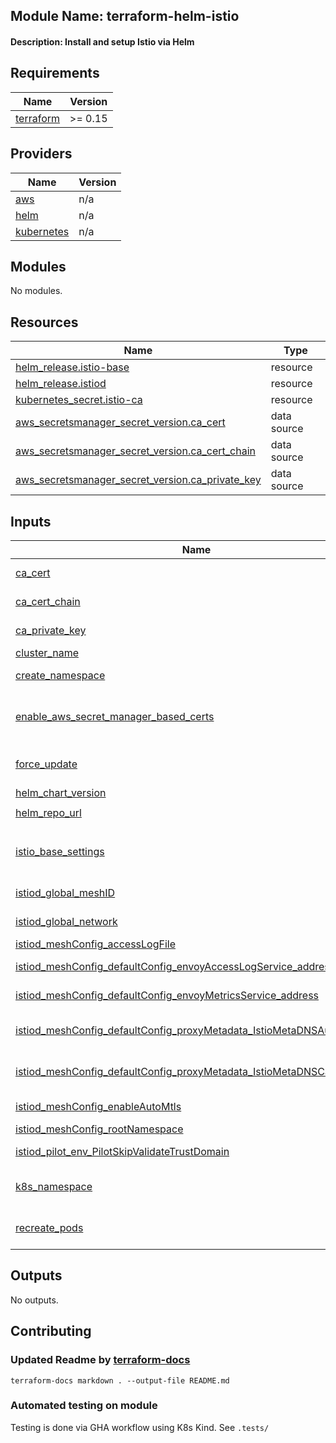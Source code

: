 ## Module Name: terraform-helm-istio
#### Description: Install and setup Istio via Helm

<!-- BEGIN_TF_DOCS -->
## Requirements

| Name | Version |
|------|---------|
| <a name="requirement_terraform"></a> [terraform](#requirement\_terraform) | >= 0.15 |

## Providers

| Name | Version |
|------|---------|
| <a name="provider_aws"></a> [aws](#provider\_aws) | n/a |
| <a name="provider_helm"></a> [helm](#provider\_helm) | n/a |
| <a name="provider_kubernetes"></a> [kubernetes](#provider\_kubernetes) | n/a |

## Modules

No modules.

## Resources

| Name | Type |
|------|------|
| [helm_release.istio-base](https://registry.terraform.io/providers/hashicorp/helm/latest/docs/resources/release) | resource |
| [helm_release.istiod](https://registry.terraform.io/providers/hashicorp/helm/latest/docs/resources/release) | resource |
| [kubernetes_secret.istio-ca](https://registry.terraform.io/providers/hashicorp/kubernetes/latest/docs/resources/secret) | resource |
| [aws_secretsmanager_secret_version.ca_cert](https://registry.terraform.io/providers/hashicorp/aws/latest/docs/data-sources/secretsmanager_secret_version) | data source |
| [aws_secretsmanager_secret_version.ca_cert_chain](https://registry.terraform.io/providers/hashicorp/aws/latest/docs/data-sources/secretsmanager_secret_version) | data source |
| [aws_secretsmanager_secret_version.ca_private_key](https://registry.terraform.io/providers/hashicorp/aws/latest/docs/data-sources/secretsmanager_secret_version) | data source |

## Inputs

| Name | Description | Type | Default | Required |
|------|-------------|------|---------|:--------:|
| <a name="input_ca_cert"></a> [ca\_cert](#input\_ca\_cert) | the aws secret arn to use for the ca\_cert, required | `string` | `""` | no |
| <a name="input_ca_cert_chain"></a> [ca\_cert\_chain](#input\_ca\_cert\_chain) | the aws secret arn to use for the ca\_cert\_chain, required | `string` | `""` | no |
| <a name="input_ca_private_key"></a> [ca\_private\_key](#input\_ca\_private\_key) | the aws secret arn to use for ca\_private\_key, required | `string` | `""` | no |
| <a name="input_cluster_name"></a> [cluster\_name](#input\_cluster\_name) | k8s cluster name, required | `any` | n/a | yes |
| <a name="input_create_namespace"></a> [create\_namespace](#input\_create\_namespace) | Have helm\_resource create the namespace, default true | `bool` | `true` | no |
| <a name="input_enable_aws_secret_manager_based_certs"></a> [enable\_aws\_secret\_manager\_based\_certs](#input\_enable\_aws\_secret\_manager\_based\_certs) | If you would like to provide your own mTLS CA certs for istio to use, enable this flag and input AWS secret ARNs required | `bool` | `false` | no |
| <a name="input_force_update"></a> [force\_update](#input\_force\_update) | (Optional) Force resource update through delete/recreate if needed. Defaults to false | `bool` | `false` | no |
| <a name="input_helm_chart_version"></a> [helm\_chart\_version](#input\_helm\_chart\_version) | Version of the Helm chart | `string` | `"1.12.6"` | no |
| <a name="input_helm_repo_url"></a> [helm\_repo\_url](#input\_helm\_repo\_url) | Helm repository | `string` | `"https://istio-release.storage.googleapis.com/charts"` | no |
| <a name="input_istio_base_settings"></a> [istio\_base\_settings](#input\_istio\_base\_settings) | Additional settings which will be passed to the Helm chart values, yamldecode will be performed on the HCL | `map(any)` | `{}` | no |
| <a name="input_istiod_global_meshID"></a> [istiod\_global\_meshID](#input\_istiod\_global\_meshID) | Istio telementry mesh name, default mesh1 | `string` | `"mesh1"` | no |
| <a name="input_istiod_global_network"></a> [istiod\_global\_network](#input\_istiod\_global\_network) | Istio telementry network name, default network1 | `string` | `"network1"` | no |
| <a name="input_istiod_meshConfig_accessLogFile"></a> [istiod\_meshConfig\_accessLogFile](#input\_istiod\_meshConfig\_accessLogFile) | The mesh config access log file | `string` | `"/dev/stdout"` | no |
| <a name="input_istiod_meshConfig_defaultConfig_envoyAccessLogService_address"></a> [istiod\_meshConfig\_defaultConfig\_envoyAccessLogService\_address](#input\_istiod\_meshConfig\_defaultConfig\_envoyAccessLogService\_address) | The mesh default config envoy access log service address | `string` | `"gloo-mesh-agent.gloo-mesh:9977"` | no |
| <a name="input_istiod_meshConfig_defaultConfig_envoyMetricsService_address"></a> [istiod\_meshConfig\_defaultConfig\_envoyMetricsService\_address](#input\_istiod\_meshConfig\_defaultConfig\_envoyMetricsService\_address) | The mesh default config envoy metrics service address | `string` | `"gloo-mesh-agent.gloo-mesh:9977"` | no |
| <a name="input_istiod_meshConfig_defaultConfig_proxyMetadata_IstioMetaDNSAutoAllocate"></a> [istiod\_meshConfig\_defaultConfig\_proxyMetadata\_IstioMetaDNSAutoAllocate](#input\_istiod\_meshConfig\_defaultConfig\_proxyMetadata\_IstioMetaDNSAutoAllocate) | The mesh config default for ISTIO\_META\_DNS\_AUTO\_ALLOCATE, enable or disable, default 'true' | `string` | `"true"` | no |
| <a name="input_istiod_meshConfig_defaultConfig_proxyMetadata_IstioMetaDNSCapture"></a> [istiod\_meshConfig\_defaultConfig\_proxyMetadata\_IstioMetaDNSCapture](#input\_istiod\_meshConfig\_defaultConfig\_proxyMetadata\_IstioMetaDNSCapture) | The mesh config default for ISTIO\_META\_DNS\_CAPTURE, enable or disable, default 'true' | `string` | `"true"` | no |
| <a name="input_istiod_meshConfig_enableAutoMtls"></a> [istiod\_meshConfig\_enableAutoMtls](#input\_istiod\_meshConfig\_enableAutoMtls) | The mesh config enable automtls, default 'true' | `string` | `"true"` | no |
| <a name="input_istiod_meshConfig_rootNamespace"></a> [istiod\_meshConfig\_rootNamespace](#input\_istiod\_meshConfig\_rootNamespace) | The mesh config root namespace | `string` | `"istio-system"` | no |
| <a name="input_istiod_pilot_env_PilotSkipValidateTrustDomain"></a> [istiod\_pilot\_env\_PilotSkipValidateTrustDomain](#input\_istiod\_pilot\_env\_PilotSkipValidateTrustDomain) | Pilot skip validate trust domain flag, default 'true' | `string` | `"true"` | no |
| <a name="input_k8s_namespace"></a> [k8s\_namespace](#input\_k8s\_namespace) | The K8s namespace in which to install the Helm chart, default: 'istio-system' | `string` | `"istio-system"` | no |
| <a name="input_recreate_pods"></a> [recreate\_pods](#input\_recreate\_pods) | (Optional) Perform pods restart during upgrade/rollback. Defaults to false. | `bool` | `false` | no |

## Outputs

No outputs.
<!-- END_TF_DOCS -->


## Contributing

### Updated Readme by [terraform-docs](https://terraform-docs.io/user-guide/how-to/)

```
terraform-docs markdown . --output-file README.md
```

### Automated testing on module

Testing is done via GHA workflow using K8s Kind. See `.tests/`
